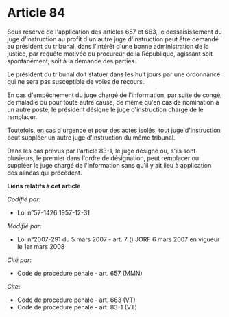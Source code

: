 # Article 84

Sous réserve de l'application des articles 657 et 663, le dessaisissement du juge d'instruction au profit d'un autre juge
d'instruction peut être demandé au président du tribunal, dans l'intérêt d'une bonne administration de la justice, par
requête motivée du procureur de la République, agissant soit spontanément, soit à la demande des parties. 

Le président du tribunal doit statuer dans les huit jours par une ordonnance qui ne sera pas susceptible de voies de
recours. 

En cas d'empêchement du juge chargé de l'information, par suite de congé, de maladie ou pour toute autre cause, de même qu'en
cas de nomination à un autre poste, le président désigne le juge d'instruction chargé de le remplacer. 

Toutefois, en cas d'urgence et pour des actes isolés, tout juge d'instruction peut suppléer un autre juge d'instruction du
même tribunal. 

Dans les cas prévus par l'article 83-1, le juge désigné ou, s'ils sont plusieurs, le premier dans l'ordre de désignation,
peut remplacer ou suppléer le juge chargé de l'information sans qu'il y ait lieu à application des alinéas qui précèdent.

**Liens relatifs à cet article**

_Codifié par_:

  - Loi n°57-1426 1957-12-31

_Modifié par_:

  - Loi n°2007-291 du 5 mars 2007 - art. 7 () JORF 6 mars 2007 en vigueur le 1er mars 2008

_Cité par_:

  - Code de procédure pénale - art. 657 (MMN)

_Cite_:

  - Code de procédure pénale - art. 663 (VT)
  - Code de procédure pénale - art. 83-1 (VT)
